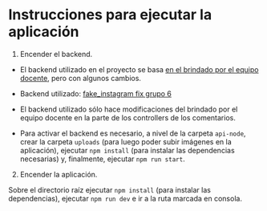 # Instrucciones para ejecutar la aplicación

1. Encender el backend.

- El backend utilizado en el proyecto se basa [en el brindado por el equipo docente](https://github.com/bruno-argenta/fake_instagram.git), pero con algunos cambios.

- Backend utilizado: [fake_instagram fix grupo 6](https://github.com/nex0uy/fake_instagram-fix-g6.git)

- El backend utilizado sólo hace modificaciones del brindado por el equipo docente en la parte de los controllers de los comentarios.

- Para activar el backend es necesario, a nivel de la carpeta `api-node`, crear la carpeta `uploads` (para luego poder subir imágenes en la aplicación), ejecutar `npm install` (para instalar las dependencias necesarias) y, finalmente, ejecutar `npm run start`.

2. Encender la aplicación.

Sobre el directorio raíz ejecutar `npm install` (para instalar las dependencias), ejecutar `npm run dev` e ir a la ruta marcada en consola.